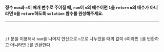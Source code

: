 <h4>

정수 `num`과 `n`이 매개 변수로 주어질 때, `num`이 `n`의 배수이면 `1`을 `return` `n`의 배수가 아니라면 `0`을 `return`하도록 `solution` 함수를 완성해주세요.

</h4>

---

<br>

`if` 문을 이용해서 `num`을 나머지 연산으로 `n`으로 나누었을 때의 값이 `0`이라면 `1`을 반환하고 아니라면 `2`를 반환한다
